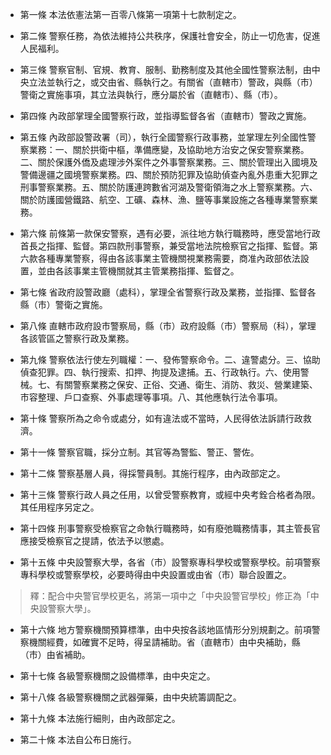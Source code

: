 * 第一條 本法依憲法第一百零八條第一項第十七款制定之。

* 第二條 警察任務，為依法維持公共秩序，保護社會安全，防止一切危害，促進人民福利。

* 第三條 警察官制、官規、教育、服制、勤務制度及其他全國性警察法制，由中央立法並執行之，或交由省、縣執行之。有關省（直轄市）警政，與縣（市）警衛之實施事項，其立法與執行，應分屬於省（直轄市）、縣（市）。

* 第四條 內政部掌理全國警察行政，並指導監督各省（直轄市）警政之實施。

* 第五條 內政部設警政署（司），執行全國警察行政事務，並掌理左列全國性警察業務：一、關於拱衛中樞，準備應變，及協助地方治安之保安警察業務。二、關於保護外僑及處理涉外案件之外事警察業務。三、關於管理出入國境及警備邊疆之國境警察業務。四、關於預防犯罪及協助偵查內亂外患重大犯罪之刑事警察業務。五、關於防護連跨數省河湖及警衛領海之水上警察業務。六、關於防護國營鐵路、航空、工礦、森林、漁、鹽等事業設施之各種專業警察業務。

* 第六條 前條第一款保安警察，遇有必要，派往地方執行職務時，應受當地行政首長之指揮、監督。第四款刑事警察，兼受當地法院檢察官之指揮、監督。第六款各種專業警察，得由各該事業主管機關視業務需要，商准內政部依法設置，並由各該事業主管機關就其主管業務指揮、監督之。

* 第七條 省政府設警政廳（處科），掌理全省警察行政及業務，並指揮、監督各縣（市）警衛之實施。

* 第八條 直轄市政府設市警察局，縣（市）政府設縣（市）警察局（科），掌理各該管區之警察行政及業務。

* 第九條 警察依法行使左列職權：一、發佈警察命令。二、違警處分。三、協助偵查犯罪。四、執行搜索、扣押、拘提及逮捕。五、行政執行。六、使用警械。七、有關警察業務之保安、正俗、交通、衛生、消防、救災、營業建築、市容整理、戶口查察、外事處理等事項。八、其他應執行法令事項。

* 第十條 警察所為之命令或處分，如有違法或不當時，人民得依法訴請行政救濟。

* 第十一條 警察官職，採分立制。其官等為警監、警正、警佐。

* 第十二條 警察基層人員，得採警員制。其施行程序，由內政部定之。

* 第十三條 警察行政人員之任用，以曾受警察教育，或經中央考銓合格者為限。其任用程序另定之。

* 第十四條 刑事警察受檢察官之命執行職務時，如有廢弛職務情事，其主管長官應接受檢察官之提請，依法予以懲處。

* 第十五條 中央設警察大學，各省（市）設警察專科學校或警察學校。前項警察專科學校或警察學校，必要時得由中央設置或由省（市）聯合設置之。

> 釋：配合中央警官學校更名，將第一項中之「中央設警官學校」修正為「中央設警察大學」。

* 第十六條 地方警察機關預算標準，由中央按各該地區情形分別規劃之。前項警察機關經費，如確實不足時，得呈請補助。省（直轄市）由中央補助，縣（市）由省補助。

* 第十七條 各級警察機關之設備標準，由中央定之。

* 第十八條 各級警察機關之武器彈藥，由中央統籌調配之。

* 第十九條 本法施行細則，由內政部定之。

* 第二十條 本法自公布日施行。

